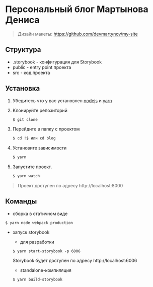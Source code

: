 # Персональный блог Мартынова Дениса


> Дизайн макеты: https://github.com/devmartynov/my-site

## Структура

 - .storybook - конфигурация для Storybook
 - public - entry point проекта
 - src - код проекта
 
## Установка
1. Убедитесь что у вас установлен [nodejs](https://nodejs.org) и [yarn](https://yarnpkg.com)

2. Клонируйте репозиторий
    ```sh
    $ git clone
    ```

3. Перейдите в папку с проектом
    ```sh
    $ cd !$ или cd blog
    ```

4. Установите зависимости
    ```sh
    $ yarn
    ```

5. Запустите проект.
    ```sh
    $ yarn watch
    ```

> Проект доступен по адресу http://localhost:8000

## Команды

 - сборка в статичном виде
 
 ```
 $ yarn node webpack production
 ```

 - запуск storybook
 
    - для разработки
    
    ```
    $ yarn start-storybook -p 6006
    ```
    
    Storybook будет доступен по адресу http://localhost:6006
    
    - standalone-компиляция
    
    ```
    $ yarn build-storybook
    ```

